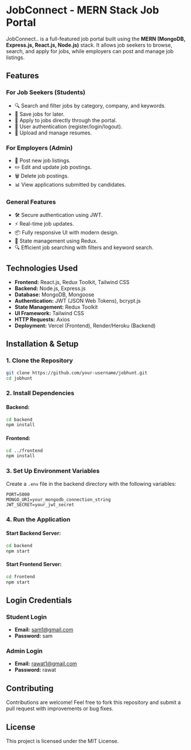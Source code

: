 # JobConnect - MERN Stack Job Portal

JobConnect.. is a full-featured job portal built using the **MERN (MongoDB, Express.js, React.js, Node.js)** stack. It allows job seekers to browse, search, and apply for jobs, while employers can post and manage job listings.

## Features

### For Job Seekers (Students)
- 🔍 Search and filter jobs by category, company, and keywords.
- 📌 Save jobs for later.
- 📝 Apply to jobs directly through the portal.
- 👤 User authentication (register/login/logout).
- 📄 Upload and manage resumes.

### For Employers (Admin)
- 📝 Post new job listings.
- ✏️ Edit and update job postings.
- 🗑️ Delete job postings.
- 📊 View applications submitted by candidates.

### General Features
- 🛠️ Secure authentication using JWT.
- ⚡ Real-time job updates.
- 📦 Fully responsive UI with modern design.
- 🔄 State management using Redux.
- 🔍 Efficient job searching with filters and keyword search.

## Technologies Used

- **Frontend:** React.js, Redux Toolkit, Tailwind CSS
- **Backend:** Node.js, Express.js
- **Database:** MongoDB, Mongoose
- **Authentication:** JWT (JSON Web Tokens), bcrypt.js
- **State Management:** Redux Toolkit
- **UI Framework:** Tailwind CSS
- **HTTP Requests:** Axios
- **Deployment:** Vercel (Frontend), Render/Heroku (Backend)

## Installation & Setup

### 1. Clone the Repository
```bash
git clone https://github.com/your-username/jobhunt.git
cd jobhunt
```

### 2. Install Dependencies
#### Backend:
```bash
cd backend
npm install
```

#### Frontend:
```bash
cd ../frontend
npm install
```

### 3. Set Up Environment Variables
Create a `.env` file in the backend directory with the following variables:
```env
PORT=5000
MONGO_URI=your_mongodb_connection_string
JWT_SECRET=your_jwt_secret
```

### 4. Run the Application
#### Start Backend Server:
```bash
cd backend
npm start
```

#### Start Frontend Server:
```bash
cd frontend
npm start
```

## Login Credentials

### Student Login
- **Email:** sam1@gmail.com  
- **Password:** sam  

### Admin Login
- **Email:** rawat1@gmail.com  
- **Password:** rawat  

## Contributing
Contributions are welcome! Feel free to fork this repository and submit a pull request with improvements or bug fixes.

## License
This project is licensed under the MIT License.

